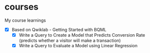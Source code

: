 # courses
My course learnings

- [x] Based on Qwiklab - Getting Started with BQML
   - [x] Write a Query to Create a Model that Predicts Conversion Rate (predicts whether a visitor will make a transaction)
   - [x] Write a Query to Evaluate a Model using Linear Regression
